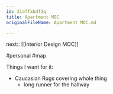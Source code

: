 ```yaml
---
id: 31affxbdf2q
title: Apartment MOC
originalFileName: Apartment MOC.md

---
```


next:: [[Interior Design MOC]]

#personal
#map

Things I want for it:

* Caucasian Rugs covering whole thing
  * long runner for the hallway
